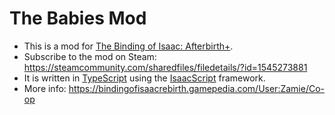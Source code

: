 # The Babies Mod

- This is a mod for [The Binding of Isaac: Afterbirth+](https://store.steampowered.com/app/570660/The_Binding_of_Isaac_Afterbirth/).
- Subscribe to the mod on Steam: https://steamcommunity.com/sharedfiles/filedetails/?id=1545273881
- It is written in [TypeScript](https://www.typescriptlang.org/) using the [IsaacScript](https://isaacscript.github.io/) framework.
- More info: https://bindingofisaacrebirth.gamepedia.com/User:Zamie/Co-op
